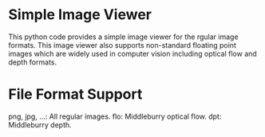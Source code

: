 
# Simple Image Viewer
This python code provides a simple image viewer for the rgular image formats. This image viewer also supports non-standard floating point images which are widely used in computer vision including optical flow and depth formats. 

# File Format Support
png, jpg, ...:      All regular images.
flo:                Middleburry optical flow.
dpt:                Middleburry depth.
